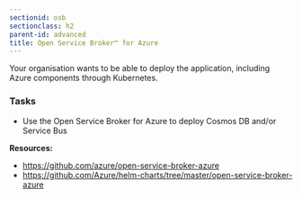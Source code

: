```yaml
---
sectionid: osb
sectionclass: h2
parent-id: advanced
title: Open Service Broker™ for Azure
---
```


Your organisation wants to be able to deploy the application, including Azure components through Kubernetes.
 
 ### Tasks

* Use the Open Service Broker for Azure to deploy Cosmos DB and/or Service Bus
 
**Resources:**
- <https://github.com/azure/open-service-broker-azure>
- <https://github.com/Azure/helm-charts/tree/master/open-service-broker-azure>